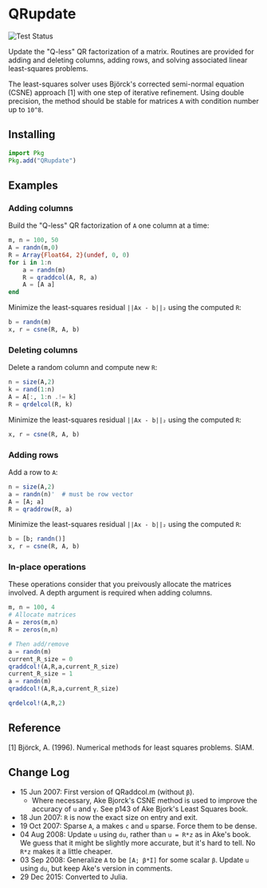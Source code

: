 # QRupdate

![Test Status](https://github.com/mpf/QRupdate.jl/actions/workflows/Test.yml/badge.svg)

Update the "Q-less" QR factorization of a matrix. Routines are
provided for adding and deleting columns, adding rows, and solving
associated linear least-squares problems.

The least-squares solver uses Björck's corrected semi-normal equation (CSNE) approach [1] with one step of iterative refinement. Using double precision, the method should be stable for matrices `A` with condition number up to `10^8`.


## Installing

```julia
import Pkg
Pkg.add("QRupdate")
```

## Examples

### Adding columns

Build the "Q-less" QR factorization of `A` one column at a time:

```julia
m, n = 100, 50
A = randn(m,0)
R = Array{Float64, 2}(undef, 0, 0)
for i in 1:n
    a = randn(m)
    R = qraddcol(A, R, a)
    A = [A a]
end
```

Minimize the least-squares residual `||Ax - b||₂` using the computed `R`:

```julia
b = randn(m)
x, r = csne(R, A, b)
```

### Deleting columns

Delete a random column and compute new `R`:

```julia
n = size(A,2)
k = rand(1:n)
A = A[:, 1:n .!= k]
R = qrdelcol(R, k)
```

Minimize the least-squares residual `||Ax - b||₂` using the computed `R`:

```julia
x, r = csne(R, A, b)
```

### Adding rows

Add a row to `A`:

```julia
n = size(A,2)
a = randn(n)'  # must be row vector
A = [A; a]
R = qraddrow(R, a)
```

Minimize the least-squares residual `||Ax - b||₂` using the computed `R`:

```julia
b = [b; randn()]
x, r = csne(R, A, b)
```

### In-place operations

These operations consider that you preivously allocate the matrices involved. A depth argument is required when adding columns.

```julia
m, n = 100, 4
# Allocate matrices
A = zeros(m,n)
R = zeros(n,n)

# Then add/remove
a = randn(m)
current_R_size = 0
qraddcol!(A,R,a,current_R_size)
current_R_size = 1
a = randn(m)
qraddcol!(A,R,a,current_R_size)

qrdelcol!(A,R,2)
```

## Reference

[1] Björck, A. (1996). Numerical methods for least squares problems. SIAM.

## Change Log

- 15 Jun 2007: First version of QRaddcol.m (without `β`).
  - Where necessary, Ake Bjorck's CSNE method is used to improve the accuracy of `u` and `γ`.  See p143 of Ake Bjork's Least Squares book.
- 18 Jun 2007: `R` is now the exact size on entry and exit.
- 19 Oct 2007: Sparse `A`, a makes `c` and `u` sparse. Force them to be dense.
- 04 Aug 2008: Update `u` using `du`, rather than `u = R*z` as in Ake's book.  We guess that it might be slightly more accurate, but it's hard to tell.  No `R*z` makes it a little cheaper.
- 03 Sep 2008: Generalize `A` to be `[A; β*I]` for some scalar `β`.  Update `u` using `du`, but keep Ake's version in comments.
- 29 Dec 2015: Converted to Julia.
